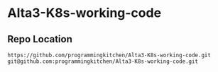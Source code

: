# Alta3-K8s-working-code

## Repo Location
```
https://github.com/programmingkitchen/Alta3-K8s-working-code.git
git@github.com:programmingkitchen/Alta3-K8s-working-code.git


```
